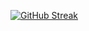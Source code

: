 [![GitHub Streak](https://streak-stats.demolab.com?user=Jens-Lauritsen&theme=github-dark-blue&hide_border=true&card_width=500)](https://git.io/streak-stats)
